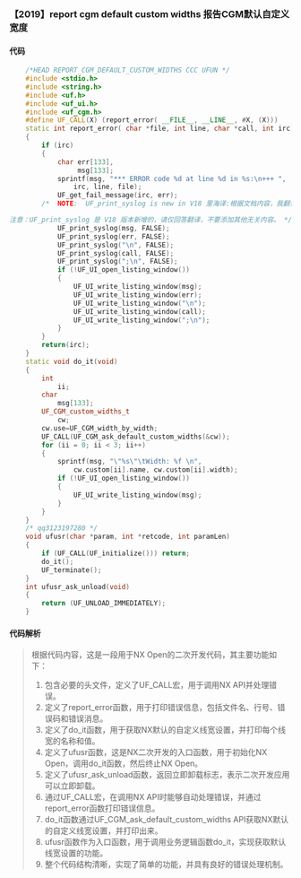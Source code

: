 ### 【2019】report cgm default custom widths 报告CGM默认自定义宽度

#### 代码

```cpp
    /*HEAD REPORT_CGM_DEFAULT_CUSTOM_WIDTHS CCC UFUN */  
    #include <stdio.h>  
    #include <string.h>  
    #include <uf.h>  
    #include <uf_ui.h>  
    #include <uf_cgm.h>  
    #define UF_CALL(X) (report_error( __FILE__, __LINE__, #X, (X)))  
    static int report_error( char *file, int line, char *call, int irc)  
    {  
        if (irc)  
        {  
            char err[133],  
                 msg[133];  
            sprintf(msg, "*** ERROR code %d at line %d in %s:\n+++ ",  
                irc, line, file);  
            UF_get_fail_message(irc, err);  
        /*  NOTE:  UF_print_syslog is new in V18 里海译:根据文档内容，我翻译如下：

注意：UF_print_syslog 是 V18 版本新增的，请仅回答翻译，不要添加其他无关内容。 */  
            UF_print_syslog(msg, FALSE);  
            UF_print_syslog(err, FALSE);  
            UF_print_syslog("\n", FALSE);  
            UF_print_syslog(call, FALSE);  
            UF_print_syslog(";\n", FALSE);  
            if (!UF_UI_open_listing_window())  
            {  
                UF_UI_write_listing_window(msg);  
                UF_UI_write_listing_window(err);  
                UF_UI_write_listing_window("\n");  
                UF_UI_write_listing_window(call);  
                UF_UI_write_listing_window(";\n");  
            }  
        }  
        return(irc);  
    }  
    static void do_it(void)  
    {  
        int  
            ii;  
        char  
            msg[133];  
        UF_CGM_custom_widths_t   
            cw;  
        cw.use=UF_CGM_width_by_width;  
        UF_CALL(UF_CGM_ask_default_custom_widths(&cw));  
        for (ii = 0; ii < 3; ii++)  
        {  
            sprintf(msg, "\"%s\"\tWidth: %f \n",  
                cw.custom[ii].name, cw.custom[ii].width);  
            if (!UF_UI_open_listing_window())  
            {  
                UF_UI_write_listing_window(msg);  
            }  
        }  
    }  
    /* qq3123197280 */  
    void ufusr(char *param, int *retcode, int paramLen)  
    {  
        if (UF_CALL(UF_initialize())) return;  
        do_it();  
        UF_terminate();  
    }  
    int ufusr_ask_unload(void)  
    {  
        return (UF_UNLOAD_IMMEDIATELY);  
    }

```

#### 代码解析

> 根据代码内容，这是一段用于NX Open的二次开发代码，其主要功能如下：
>
> 1. 包含必要的头文件，定义了UF_CALL宏，用于调用NX API并处理错误。
> 2. 定义了report_error函数，用于打印错误信息，包括文件名、行号、错误码和错误消息。
> 3. 定义了do_it函数，用于获取NX默认的自定义线宽设置，并打印每个线宽的名称和值。
> 4. 定义了ufusr函数，这是NX二次开发的入口函数，用于初始化NX Open，调用do_it函数，然后终止NX Open。
> 5. 定义了ufusr_ask_unload函数，返回立即卸载标志，表示二次开发应用可以立即卸载。
> 6. 通过UF_CALL宏，在调用NX API时能够自动处理错误，并通过report_error函数打印错误信息。
> 7. do_it函数通过UF_CGM_ask_default_custom_widths API获取NX默认的自定义线宽设置，并打印出来。
> 8. ufusr函数作为入口函数，用于调用业务逻辑函数do_it，实现获取默认线宽设置的功能。
> 9. 整个代码结构清晰，实现了简单的功能，并具有良好的错误处理机制。
>
